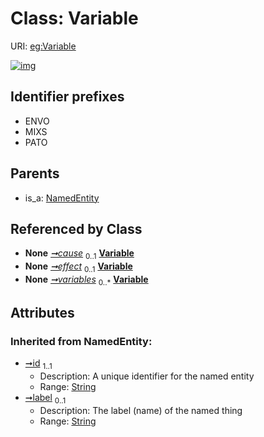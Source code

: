 
# Class: Variable




URI: [eg:Variable](http://w3id.org/ontogpt/environmental-metagenome/Variable)


[![img](https://yuml.me/diagram/nofunky;dir:TB/class/[CausalRelationship]-%20cause%200..1>[Variable&#124;id(i):string;label(i):string%20%3F],[CausalRelationship]-%20effect%200..1>[Variable],[Study]-%20variables%200..*>[Variable],[NamedEntity]^-[Variable],[Study],[NamedEntity],[CausalRelationship])](https://yuml.me/diagram/nofunky;dir:TB/class/[CausalRelationship]-%20cause%200..1>[Variable&#124;id(i):string;label(i):string%20%3F],[CausalRelationship]-%20effect%200..1>[Variable],[Study]-%20variables%200..*>[Variable],[NamedEntity]^-[Variable],[Study],[NamedEntity],[CausalRelationship])

## Identifier prefixes

 * ENVO
 * MIXS
 * PATO

## Parents

 *  is_a: [NamedEntity](NamedEntity.md)

## Referenced by Class

 *  **None** *[➞cause](causalRelationship__cause.md)*  <sub>0..1</sub>  **[Variable](Variable.md)**
 *  **None** *[➞effect](causalRelationship__effect.md)*  <sub>0..1</sub>  **[Variable](Variable.md)**
 *  **None** *[➞variables](study__variables.md)*  <sub>0..\*</sub>  **[Variable](Variable.md)**

## Attributes


### Inherited from NamedEntity:

 * [➞id](namedEntity__id.md)  <sub>1..1</sub>
     * Description: A unique identifier for the named entity
     * Range: [String](types/String.md)
 * [➞label](namedEntity__label.md)  <sub>0..1</sub>
     * Description: The label (name) of the named thing
     * Range: [String](types/String.md)
